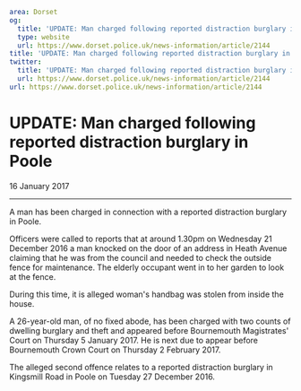 ```yaml
area: Dorset
og:
  title: 'UPDATE: Man charged following reported distraction burglary in Poole'
  type: website
  url: https://www.dorset.police.uk/news-information/article/2144
title: 'UPDATE: Man charged following reported distraction burglary in Poole |'
twitter:
  title: 'UPDATE: Man charged following reported distraction burglary in Poole'
  url: https://www.dorset.police.uk/news-information/article/2144
url: https://www.dorset.police.uk/news-information/article/2144
```

# UPDATE: Man charged following reported distraction burglary in Poole

16 January 2017

* * *

A man has been charged in connection with a reported distraction burglary in Poole.

Officers were called to reports that at around 1.30pm on Wednesday 21 December 2016 a man knocked on the door of an address in Heath Avenue claiming that he was from the council and needed to check the outside fence for maintenance. The elderly occupant went in to her garden to look at the fence.

During this time, it is alleged woman's handbag was stolen from inside the house.

A 26-year-old man, of no fixed abode, has been charged with two counts of dwelling burglary and theft and appeared before Bournemouth Magistrates' Court on Thursday 5 January 2017. He is next due to appear before Bournemouth Crown Court on Thursday 2 February 2017.

The alleged second offence relates to a reported distraction burglary in Kingsmill Road in Poole on Tuesday 27 December 2016.
